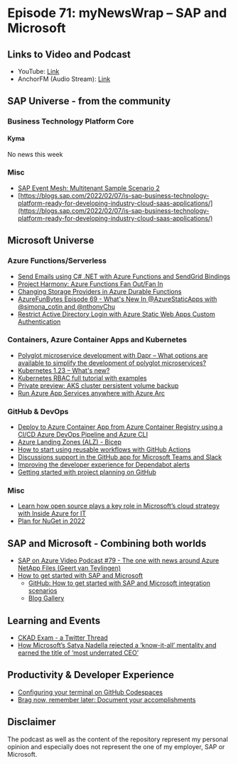 # Episode 71: myNewsWrap – SAP and Microsoft

## Links to Video and Podcast

* YouTube: [Link](https://youtu.be/0wAUt7WHzro)
* AnchorFM (Audio Stream): [Link](https://anchor.fm/christian-lechner/episodes/myNewsWrap--SAP-and-Microsoft-Episode-71-e1e9o53)

## SAP Universe - from the community

### Business Technology Platform Core

#### Kyma

No news this week

### Misc

* [SAP Event Mesh: Multitenant Sample Scenario 2](https://blogs.sap.com/2022/02/08/sap-event-mesh-multitenant-sample-scenario-2/)
* [https://blogs.sap.com/2022/02/07/is-sap-business-technology-platform-ready-for-developing-industry-cloud-saas-applications/](https://blogs.sap.com/2022/02/07/is-sap-business-technology-platform-ready-for-developing-industry-cloud-saas-applications/)

## Microsoft Universe

### Azure Functions/Serverless

* [Send Emails using C# .NET with Azure Functions and SendGrid Bindings](https://www.twilio.com/blog/send-emails-csharp-dotnet-with-azure-functions-and-sendgrid-bindings)
* [Project Harmony: Azure Functions Fan Out/Fan In](https://www.imaginarium.dev/durable-functions-fanout/)
* [Changing Storage Providers in Azure Durable Functions](https://youtu.be/6doryxRl798)
* [AzureFunBytes Episode 69 - What's New In @AzureStaticApps with @simona_cotin and @nthonyChu](https://dev.to/azure/azurefunbytes-episode-69-whats-new-in-azurestaticapps-with-simonacotin-and-nthonychu-2aee)
* [Restrict Active Directory Login with Azure Static Web Apps Custom Authentication](https://anthonychu.ca/post/static-web-apps-restrict-aad-users/)

### Containers, Azure Container Apps and Kubernetes

* [Polyglot microservice development with Dapr – What options are available to simplify the development of polyglot microservices?](https://whiteduck.de/what-options-are-available-to-simplify-the-development-of-polyglot-microservices/)
* [Kubernetes 1.23 – What's new?](https://youtu.be/OD527yvej34)
* [Kubernetes RBAC full tutorial with examples](https://youtu.be/PSDVanXZ0a4)
* [Private preview: AKS cluster persistent volume backup](https://azure.microsoft.com/updates/akspvbackupprivatepreview/)
* [Run Azure App Services anywhere with Azure Arc](https://youtu.be/hcW--RKEbU8)

### GitHub & DevOps

* [Deploy to Azure Container App from Azure Container Registry using a CI/CD Azure DevOps Pipeline and Azure CLI](https://thomasthornton.cloud/2022/02/11/deploy-to-azure-container-app-from-azure-container-registry-using-a-ci-cd-azure-devops-pipeline-and-azure-cli)
* [Azure Landing Zones (ALZ) - Bicep](https://github.com/Azure/ALZ-Bicep)
* [How to start using reusable workflows with GitHub Actions](https://github.blog/2022-02-10-using-reusable-workflows-github-actions/)
* [Discussions support in the GitHub app for Microsoft Teams and Slack](https://github.blog/changelog/2022-02-10-discussions-support-in-the-github-app-for-microsoft-teams-and-slack/)
* [Improving the developer experience for Dependabot alerts](https://github.blog/2022-02-08-improving-developer-experience-dependabot-alerts/)
* [Getting started with project planning on GitHub](https://github.blog/2022-02-11-getting-started-with-project-planning-on-github/)

### Misc

* [Learn how open source plays a key role in Microsoft’s cloud strategy with Inside Azure for IT](https://azure.microsoft.com/blog/learn-how-open-source-plays-a-key-role-in-microsoft-s-cloud-strategy-with-inside-azure-for-it/)
* [Plan for NuGet in 2022](https://github.com/NuGet/Home/issues/11571)

## SAP and Microsoft - Combining both worlds

* [SAP on Azure Video Podcast #79 - The one with news around Azure NetApp Files (Geert van Teylingen)](https://youtu.be/bW6rrnzRen0)
* [How to get started with SAP and Microsoft](https://blogs.sap.com/2022/02/11/how-to-get-started-with-sap-and-microsoft/)
  * [GitHub: How to get started with SAP and Microsoft integration scenarios](https://github.com/MartinPankraz/ninja-unicorn)
  * [Blog Gallery](https://martinpankraz.github.io/ninja-unicorn/)

## Learning and Events

* [CKAD Exam - a Twitter Thread](https://twitter.com/didicodes/status/1490705345387376644?s=21)
* [How Microsoft’s Satya Nadella rejected a ‘know-it-all’ mentality and earned the title of ‘most underrated CEO’](https://fortune.com/2022/02/04/microsoft-ceo-who-is-satya-nadella-worlds-most-admired-companies/)

## Productivity & Developer Experience

* [Configuring your terminal on GitHub Codespaces](https://bea.stollnitz.com/blog/codespaces-terminal/)
* [Brag now, remember later: Document your accomplishments](https://github.com/readme/guides/document-success)

## Disclaimer

The podcast as well as the content of the repository represent my personal opinion and especially does not represent the one of my employer, SAP or Microsoft.
